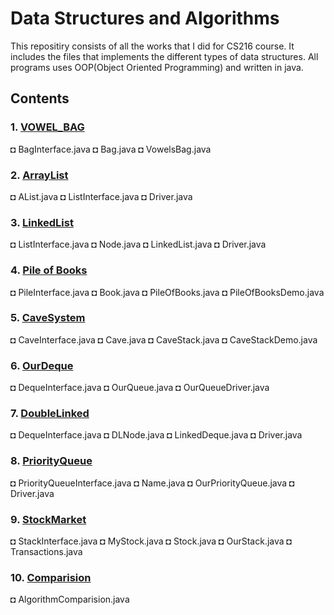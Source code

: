 # Data Structures and Algorithms
This repositiry consists of all the works that I did for CS216 course. It includes the files that implements the different types of data structures. All programs uses OOP(Object Oriented Programming) and written in java.

## Contents

### 1. [VOWEL_BAG](https://github.com/Rixant/Data-Structures-and-Algorithms/tree/master/VOWEL_BAG/src)

◘ BagInterface.java
◘ Bag.java
◘ VowelsBag.java

### 2. [ArrayList](https://github.com/Rixant/Data-Structures-and-Algorithms/tree/master/ArrayList/src/rrokaha)
◘ AList.java
◘ ListInterface.java
◘ Driver.java

### 3. [LinkedList](https://github.com/Rixant/Data-Structures-and-Algorithms/tree/master/LinkedList/src/rrokaha)
◘ ListInterface.java
◘ Node.java
◘ LinkedList.java
◘ Driver.java

### 4. [Pile of Books](https://github.com/Rixant/Data-Structures-and-Algorithms/tree/master/Pile%20of%20Books/src/rrokaha)
◘ PileInterface.java
◘ Book.java
◘ PileOfBooks.java
◘ PileOfBooksDemo.java

### 5. [CaveSystem](https://github.com/Rixant/Data-Structures-and-Algorithms/tree/master/CaveSystem/src/rrokaha)
◘ CaveInterface.java
◘ Cave.java
◘ CaveStack.java
◘ CaveStackDemo.java

### 6. [OurDeque](https://github.com/Rixant/Data-Structures-and-Algorithms/tree/master/OurDeque/src/rrokaha)
◘ DequeInterface.java
◘ OurQueue.java
◘ OurQueueDriver.java

### 7. [DoubleLinked](https://github.com/Rixant/Data-Structures-and-Algorithms/tree/master/DoubleLinked/src/rrokaha)
◘ DequeInterface.java
◘ DLNode.java
◘ LinkedDeque.java
◘ Driver.java

### 8. [PriorityQueue](https://github.com/Rixant/Data-Structures-and-Algorithms/tree/master/PriorityQueue/src/rrokaha)
◘ PriorityQueueInterface.java
◘ Name.java
◘ OurPriorityQueue.java
◘ Driver.java

### 9. [StockMarket](https://github.com/Rixant/Data-Structures-and-Algorithms/tree/master/Stock%20Market/src/rrokaha)
◘ StackInterface.java
◘ MyStock.java
◘ Stock.java
◘ OurStack.java
◘ Transactions.java

### 10. [Comparision](https://github.com/Rixant/Data-Structures-and-Algorithms/tree/master/Comparison/src/rrokaha)
◘ AlgorithmComparision.java

















